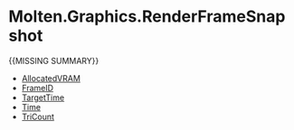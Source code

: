 ﻿  
# Molten.Graphics.RenderFrameSnapshot
{{MISSING SUMMARY}}
  
*  [AllocatedVRAM](docs/Molten.Render/Molten/Graphics/RenderFrameSnapshot/AllocatedVRAM.md)  
*  [FrameID](docs/Molten.Render/Molten/Graphics/RenderFrameSnapshot/FrameID.md)  
*  [TargetTime](docs/Molten.Render/Molten/Graphics/RenderFrameSnapshot/TargetTime.md)  
*  [Time](docs/Molten.Render/Molten/Graphics/RenderFrameSnapshot/Time.md)  
*  [TriCount](docs/Molten.Render/Molten/Graphics/RenderFrameSnapshot/TriCount.md)